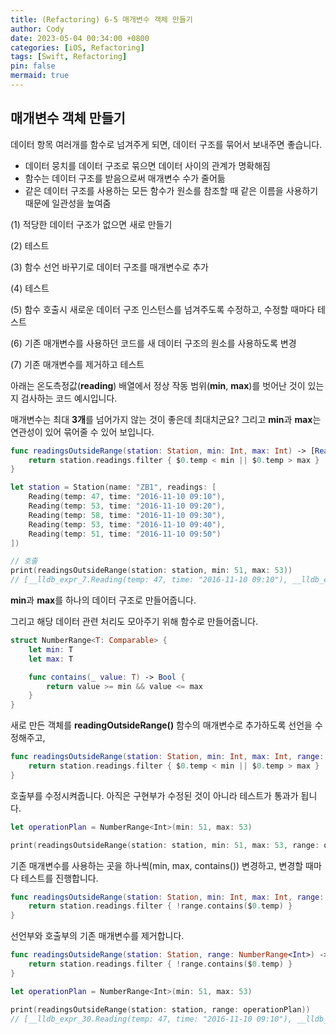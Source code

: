 ```yaml
---
title: (Refactoring) 6-5 매개변수 객체 만들기
author: Cody
date: 2023-05-04 00:34:00 +0800
categories: [iOS, Refactoring]
tags: [Swift, Refactoring]
pin: false
mermaid: true
---
```

## **매개변수 객체 만들기**

데이터 항목 여러개를 함수로 넘겨주게 되면, 데이터 구조를 묶어서 보내주면 좋습니다.

- 데이터 뭉치를 데이터 구조로 묶으면 데이터 사이의 관계가 명확해짐
- 함수는 데이터 구조를 받음으로써 매개변수 수가 줄어듦
- 같은 데이터 구조를 사용하는 모든 함수가 원소를 참조할 때 같은 이름을 사용하기 때문에 일관성을 높여줌

(1) 적당한 데이터 구조가 없으면 새로 만들기

(2) 테스트

(3) 함수 선언 바꾸기로 데이터 구조를 매개변수로 추가

(4) 테스트

(5) 함수 호출시 새로운 데이터 구조 인스턴스를 넘겨주도록 수정하고, 수정할 때마다 테스트

(6) 기존 매개변수를 사용하던 코드를 새 데이터 구조의 원소를 사용하도록 변경

(7) 기존 매개변수를 제거하고 테스트

아래는 온도측정값(**reading**) 배열에서 정상 작동 범위(**min**, **max**)를 벗어난 것이 있는지 검사하는 코드 예시입니다.

매개변수는 최대 **3개**를 넘어가지 않는 것이 좋은데 최대치군요? 그리고 **min**과 **max**는 연관성이 있어 묶어줄 수 있어 보입니다.

```swift
func readingsOutsideRange(station: Station, min: Int, max: Int) -> [Reading] {
    return station.readings.filter { $0.temp < min || $0.temp > max }
}

let station = Station(name: "ZB1", readings: [
    Reading(temp: 47, time: "2016-11-10 09:10"),
    Reading(temp: 53, time: "2016-11-10 09:20"),
    Reading(temp: 58, time: "2016-11-10 09:30"),
    Reading(temp: 53, time: "2016-11-10 09:40"),
    Reading(temp: 51, time: "2016-11-10 09:50")
])
```

```swift
// 호출
print(readingsOutsideRange(station: station, min: 51, max: 53))
// [__lldb_expr_7.Reading(temp: 47, time: "2016-11-10 09:10"), __lldb_expr_7.Reading(temp: 58, time: "2016-11-10 09:30")]
```

**min**과 **max**를 하나의 데이터 구조로 만들어줍니다.

그리고 해당 데이터 관련 처리도 모아주기 위해 함수로 만들어줍니다.

```swift
struct NumberRange<T: Comparable> {
    let min: T
    let max: T

    func contains(_ value: T) -> Bool {
        return value >= min && value <= max
    }
}
```

새로 만든 객체를 **readingOutsideRange()** 함수의 매개변수로 추가하도록 선언을 수정해주고,

```swift
func readingsOutsideRange(station: Station, min: Int, max: Int, range: NumberRange<Int>) -> [Reading] {
    return station.readings.filter { $0.temp < min || $0.temp > max }
}
```

호출부를 수정시켜줍니다. 아직은 구현부가 수정된 것이 아니라 테스트가 통과가 됩니다.

```swift
let operationPlan = NumberRange<Int>(min: 51, max: 53)

print(readingsOutsideRange(station: station, min: 51, max: 53, range: operationPlan))
```

기존 매개변수를 사용하는 곳을 하나씩(min, max, contains()) 변경하고, 변경할 때마다 테스트를 진행합니다.

```swift
func readingsOutsideRange(station: Station, min: Int, max: Int, range: NumberRange<Int>) -> [Reading] {
    return station.readings.filter { !range.contains($0.temp) }
}
```

선언부와 호출부의 기존 매개변수를 제거합니다.

```swift
func readingsOutsideRange(station: Station, range: NumberRange<Int>) -> [Reading] {
    return station.readings.filter { !range.contains($0.temp) }
}
```

```swift
let operationPlan = NumberRange<Int>(min: 51, max: 53)

print(readingsOutsideRange(station: station, range: operationPlan))
// [__lldb_expr_30.Reading(temp: 47, time: "2016-11-10 09:10"), __lldb_expr_30.Reading(temp: 58, time: "2016-11-10 09:30")]
```
